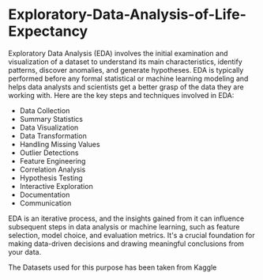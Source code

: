 # Exploratory-Data-Analysis-of-Life-Expectancy
Exploratory Data Analysis (EDA) involves the initial examination and visualization of a dataset to understand its main characteristics, identify patterns, discover anomalies, and generate hypotheses. EDA is typically performed before any formal statistical or machine learning modeling and helps data analysts and scientists get a better grasp of the data they are working with. 
Here are the key steps and techniques involved in EDA:
- Data Collection
- Summary Statistics
- Data Visualization
- Data Transformation
- Handling Missing Values
- Outlier Detections
- Feature Engineering
- Correlation Analysis
- Hypothesis Testing
- Interactive Exploration
- Documentation
- Communication

EDA is an iterative process, and the insights gained from it can influence subsequent steps in data analysis or machine learning, such as feature selection, model choice, and evaluation metrics. It's a crucial foundation for making data-driven decisions and drawing meaningful conclusions from your data.

The Datasets used for this purpose has been taken from Kaggle

